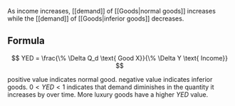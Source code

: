 As income increases, [[demand]] of [[Goods|normal goods]] increases while the [[demand]] of [[Goods|inferior goods]] decreases.

## Formula
$$
YED = \frac{\% \Delta Q_d \text{ Good X}}{\% \Delta Y \text{ Income}}
$$

positive value indicates normal good. negative value indicates inferior goods. $0 < YED < 1$ indicates that demand diminishes in the quantity it increases by over time. More luxury goods have a higher $YED$ value.